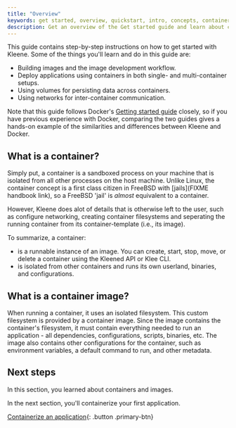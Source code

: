 ```yaml
---
title: "Overview"
keywords: get started, overview, quickstart, intro, concepts, containers, images
description: Get an overview of the Get started guide and learn about containers and images.
---
```


This guide contains step-by-step instructions on how to get started with Kleene. Some of the things you'll learn and do in this guide are:

- Building images and the image development workflow.
- Deploy applications using containers in both single- and multi-container setups.
- Using volumes for persisting data across containers.
- Using networks for inter-container communication.

Note that this guide follows Docker's [Getting started guide](FIXME) closely,
so if you have previous experience with Docker, comparing the two guides gives a
hands-on example of the similarities and differences between Kleene and Docker.

## What is a container?

Simply put, a container is a sandboxed process on your machine that is isolated
from all other processes on the host machine.
Unlike Linux, the container concept is a first class citizen in FreeBSD with [jails](FIXME handbook link),
so a FreeBSD 'jail' is *almost* equivalent to a container.

However, Kleene does alot of details that is otherwise left to the user, such as
configure networking, creating container filesystems and seperating the running
container from its container-template (i.e., its image).

To summarize, a container:

- is a runnable instance of an image. You can create, start, stop, move, or delete a container using the Kleened API or Klee CLI.
- is isolated from other containers and runs its own userland, binaries, and configurations.

## What is a container image?

When running a container, it uses an isolated filesystem. This custom filesystem is provided by a container image.
Since the image contains the container's filesystem, it must contain everything needed to run an application - all dependencies, configurations, scripts, binaries, etc.
The image also contains other configurations for the container, such as environment variables, a default command to run, and other metadata.

## Next steps

In this section, you learned about containers and images.

In the next section, you'll containerize your first application.

[Containerize an application](02_our_app.md){: .button  .primary-btn}

